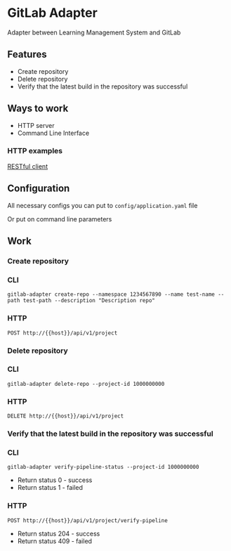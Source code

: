 # GitLab Adapter

Adapter between Learning Management System and GitLab

## Features

* Create repository
* Delete repository
* Verify that the latest build in the repository was successful

## Ways to work

* HTTP server
* Command Line Interface

### HTTP examples

[RESTful client](test-http-client/client.http)

## Configuration

All necessary configs you can put to `config/application.yaml` file

Or put on command line parameters

## Work

### Create repository

### CLI

```shell
gitlab-adapter create-repo --namespace 1234567890 --name test-name --path test-path --description "Description repo"
```

### HTTP

```shell
POST http://{{host}}/api/v1/project
```

### Delete repository

### CLI

```shell
gitlab-adapter delete-repo --project-id 1000000000
```

### HTTP

```shell
DELETE http://{{host}}/api/v1/project
```

### Verify that the latest build in the repository was successful

### CLI

```shell
gitlab-adapter verify-pipeline-status --project-id 1000000000
```

* Return status 0 - success
* Return status 1 - failed

### HTTP

```shell
POST http://{{host}}/api/v1/project/verify-pipeline
```

* Return status 204 - success
* Return status 409 - failed